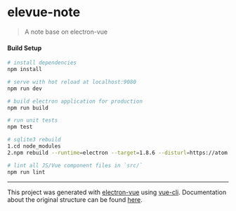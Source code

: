 # elevue-note

> A note base on electron-vue

#### Build Setup

``` bash
# install dependencies
npm install

# serve with hot reload at localhost:9080
npm run dev

# build electron application for production
npm run build

# run unit tests
npm test

# sqlite3 rebuild
1.cd node_modules
2.npm rebuild --runtime=electron --target=1.8.6 --disturl=https://atom.io/download/atom-shell --build-from-source

# lint all JS/Vue component files in `src/`
npm run lint

```
---

This project was generated with [electron-vue](https://github.com/SimulatedGREG/electron-vue) using [vue-cli](https://github.com/vuejs/vue-cli). Documentation about the original structure can be found [here](https://simulatedgreg.gitbooks.io/electron-vue/content/index.html).
